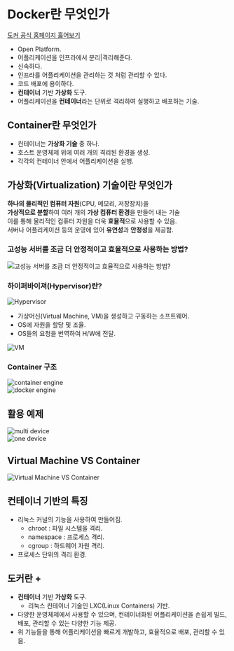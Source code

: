 # Docker란 무엇인가

[도커 공식 홈페이지 훓어보기](https://docs.docker.com/get-started/overview/)

- Open Platform.
- 어플리케이션을 인프라에서 분리|격리해준다.
- 신속하다.
- 인프라를 어플리케이션을 관리하는 것 처럼 관리할 수 있다.
- 코드 배포에 용이하다.
- **컨테이너** 기반 **가상화** 도구.
- 어플리케이션을 **컨테이너**라는 단위로 격리하여 실행하고 배포하는 기술.

## Container란 무엇인가

- 컨테이너는 **가상화 기술** 중 하나.
- 호스트 운영체제 위에 여러 개의 격리된 환경을 생성.
- 각각의 컨테이너 안에서 어플리케이션을 실행.

## 가상화(Virtualization) 기술이란 무엇인가

**하나의 물리적인 컴퓨터 자원**(CPU, 메모리, 저장장치)을  
**가상적으로 분할**하여 여러 개의 **가상 컴퓨터 환경**을 만들어 내는 기술  
이를 통해 물리적인 컴퓨터 자원을 더욱 **효율적**으로 사용할 수 있음.  
서버나 어플리케이션 등의 운영에 있어 **유연성**과 **안정성**을 제공함.

### 고성능 서버를 조금 더 안정적이고 효율적으로 사용하는 방법?

![고성능 서버를 조금 더 안정적이고 효율적으로 사용하는 방법?](../images/01/01.jpg)

### 하이퍼바이져(Hypervisor)란?

![Hypervisor](../images/01/02.png)

- 가상머신(Virtual Machine, VM)을 생성하고 구동하는 소프트웨어.
- OS에 자원을 할당 및 조율.
- OS들의 요청을 번역하여 H/W에 전달.

![VM](../images/01/03.png)

### Container 구조

![container engine](../images/01/04.png)  
![docker engine](../images/01/05.png)

## 활용 예제

![multi device](../images/01/06.png)  
![one device](../images/01/07.png)

## Virtual Machine VS Container

![Virtual Machine VS Container](../images/01/08.png)

## 컨테이너 기반의 특징

- 리눅스 커널의 기능을 사용하여 만들어짐.
  - chroot : 파일 시스템을 격리.
  - namespace : 프로세스 격리.
  - cgroup : 하드웨어 자원 격리.
- 프로세스 단위의 격리 환경.

## 도커란 +

- **컨테이너** 기반 **가상화** 도구.
  - 리눅스 컨테이너 기술인 LXC(Linux Containers) 기반.
- 다양한 운영체제에서 사용할 수 있으며, 컨테이너화된 어플리케이션을 손쉽게 빌드, 배포, 관리할 수 있는 다양한 기능 제공.
- 위 기능들을 통해 어플리케이션을 빠르게 개발하고, 효율적으로 배포, 관리할 수 있음.
